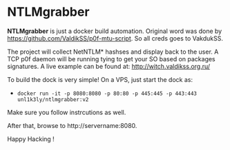 # NTLMgrabber

**NTLMgrabber** is just a docker build automation. Original word was done by https://github.com/ValdikSS/p0f-mtu-script. So all creds goes to VakdukSS.

The project will collect NetNTLM* hashses and display back to the user. A TCP p0f daemon will be running tying to get your SO based on packages signatures. A live example can be found at: http://witch.valdikss.org.ru/

To build the dock is very simple! On a VPS, just start the dock as:
- `docker run -it -p 8080:8080 -p 80:80 -p 445:445 -p 443:443 unl1k3ly/ntlmgrabber:v2` 

Make sure you follow instrcutions as well. 

After that, browse to http://servername:8080.

Happy Hacking !
